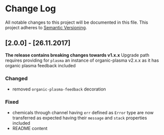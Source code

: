 # Change Log
All notable changes to this project will be documented in this file.
This project adheres to [Semantic Versioning](http://semver.org/).

## [2.0.0] - [26.11.2017]

**The release contains breaking changes towards v1.x.x**
Upgrade path requires providing for `plasma` an instance of organic-plasma v2.x.x as
it has organic plasma feedback included

### Changed

- removed `organic-plasma-feedback` decoration

### Fixed

- chemicals through channel having `err` defined as `Error` type are now
transferred as expected having their `message` and `stack` properties included
- README content
